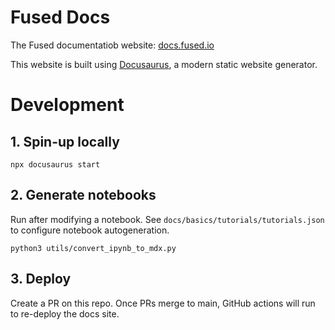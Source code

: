 # Fused Docs

The Fused documentatiob website: [docs.fused.io](https://docs.fused.io/)

This website is built using [Docusaurus](https://docusaurus.io/), a modern static website generator.

# Development

## 1. Spin-up locally

```
npx docusaurus start
```

## 2. Generate notebooks

Run after modifying a notebook. See `docs/basics/tutorials/tutorials.json` to configure notebook autogeneration.

```
python3 utils/convert_ipynb_to_mdx.py
```


## 3. Deploy 

Create a PR on this repo. Once PRs merge to main, GitHub actions will run to re-deploy the docs site. 
